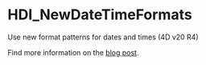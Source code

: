 # HDI_NewDateTimeFormats

Use new format patterns for dates and times (4D v20 R4) 

Find more information on the [blog post](https://blog.4d.com/).
